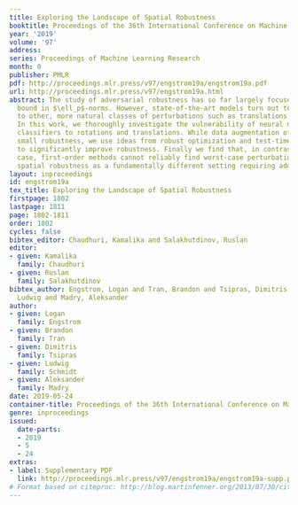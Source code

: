 ```yaml
---
title: Exploring the Landscape of Spatial Robustness
booktitle: Proceedings of the 36th International Conference on Machine Learning
year: '2019'
volume: '97'
address: 
series: Proceedings of Machine Learning Research
month: 0
publisher: PMLR
pdf: http://proceedings.mlr.press/v97/engstrom19a/engstrom19a.pdf
url: http://proceedings.mlr.press/v97/engstrom19a.html
abstract: The study of adversarial robustness has so far largely focused on perturbations
  bound in $\ell_p$-norms. However, state-of-the-art models turn out to be also vulnerable
  to other, more natural classes of perturbations such as translations and rotations.
  In this work, we thoroughly investigate the vulnerability of neural network–based
  classifiers to rotations and translations. While data augmentation offers relatively
  small robustness, we use ideas from robust optimization and test-time input aggregation
  to significantly improve robustness. Finally we find that, in contrast to the $\ell_p$-norm
  case, first-order methods cannot reliably find worst-case perturbations. This highlights
  spatial robustness as a fundamentally different setting requiring additional study.
layout: inproceedings
id: engstrom19a
tex_title: Exploring the Landscape of Spatial Robustness
firstpage: 1802
lastpage: 1811
page: 1802-1811
order: 1802
cycles: false
bibtex_editor: Chaudhuri, Kamalika and Salakhutdinov, Ruslan
editor:
- given: Kamalika
  family: Chaudhuri
- given: Ruslan
  family: Salakhutdinov
bibtex_author: Engstrom, Logan and Tran, Brandon and Tsipras, Dimitris and Schmidt,
  Ludwig and Madry, Aleksander
author:
- given: Logan
  family: Engstrom
- given: Brandon
  family: Tran
- given: Dimitris
  family: Tsipras
- given: Ludwig
  family: Schmidt
- given: Aleksander
  family: Madry
date: 2019-05-24
container-title: Proceedings of the 36th International Conference on Machine Learning
genre: inproceedings
issued:
  date-parts:
  - 2019
  - 5
  - 24
extras:
- label: Supplementary PDF
  link: http://proceedings.mlr.press/v97/engstrom19a/engstrom19a-supp.pdf
# Format based on citeproc: http://blog.martinfenner.org/2013/07/30/citeproc-yaml-for-bibliographies/
---
```

